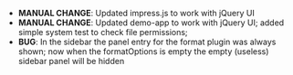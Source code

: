 - **MANUAL CHANGE**: Updated impress.js to work with jQuery UI
- **MANUAL CHANGE**: Updated demo-app to work with jQuery UI; added simple system test to check file permissions;
- **BUG**: In the sidebar the panel entry for the format plugin was always shown; now when the formatOptions is empty the empty (useless) sidebar panel will be hidden
